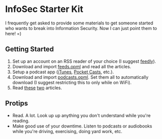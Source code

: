 # InfoSec Starter Kit
I frequently get asked to provide some materials to get someone started who wants to break into Information Security.  Now I can just point them to here!  =)

## Getting Started
1. Set up an account on an RSS reader of your choice (I suggest [feedly](https://feedly.com/)).
  1. Download and import [feeds.opml](https://raw.githubusercontent.com/jonzeolla/infosec-starter-kit/master/feeds.opml) and read all the articles.
1. Setup a podcast app ([iTunes](http://www.apple.com/itunes/podcasts/), [Pocket Casts](https://play.pocketcasts.com/), etc.).
  1. Download and import [podcasts.opml](https://raw.githubusercontent.com/jonzeolla/infosec-starter-kit/master/podcasts.opml).  Set them all to automatically download (I suggest restricting this to only while on WiFi).
1.  Read [these](https://danielmiessler.com/blog/build-successful-infosec-career/) [two](https://tisiphone.net/2015/11/08/starting-an-infosec-career-the-megamix-chapters-4-5/) articles.

## Protips
* Read.  A lot.  Look up up anything you don't understand while you're reading.
* Make good use of your downtime.  Listen to podcasts or audiobooks while you're driving, exercising, doing yard work, etc.

